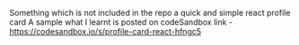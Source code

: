 Something which is not included in the repo a quick and simple react profile card 
A sample what I learnt is posted on codeSandbox
link - https://codesandbox.io/s/profile-card-react-hfngc5
